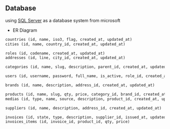 ## Database

using [SQL Server](https://www.microsoft.com/en-us/sql-server/sql-server-downloads) as a database system from microsoft

- ER Diagram

```txt
countries (id, name, iso3, flag, created_at, updated_at)
cities (id, name, country_id, created_at, updated_at)

roles (id, codename, created_at, updated_at)
addresses (id, line, city_id, created_at, updated_at)

categories (id, name, slug, description, parent_id, created_at, updated_at)

users (id, username, password, full_name, is_active, role_id, created_at, updated_at)

brands (id, name, description, address_id, created_at, updated_at)

products (id, name, slug, qty, price, category_id, brand_id, created_at, updated_at)
medias (id, type, name, source, description, product_id, created_at, updated_at)

suppliers (id, name, description, address_id, created_at, updated_at)

invoices (id, state, type, description, supplier_id, issued_at, updated_at)
invoices_items (id, invoice_id, product_id, qty, price)
```
